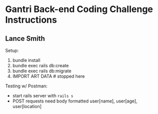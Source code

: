 # Gantri Back-end Coding Challenge Instructions

## Lance Smith

Setup:

1. bundle install
1. bundle exec rails db:create
1. bundle exec rails db:migrate
1. IMPORT ART DATA # stopped here

Testing w/ Postman:
* start rails server with `rails s`
* POST requests need body formatted user[name], user[age], user[location]
